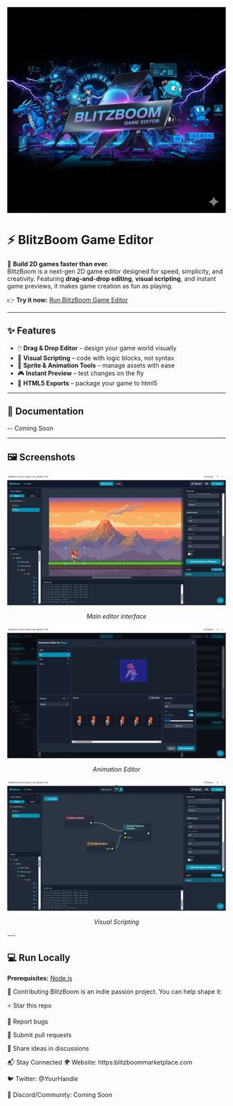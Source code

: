 <div align="center">
  <img width="1200" height="475" alt="BlitzBoom Banner" src="https://github.com/CGWEBBERS/BlitzBoom-Game-Editor/blob/main/banner.png" />
</div>

# ⚡ BlitzBoom Game Editor

🚀 **Build 2D games faster than ever.**  
BlitzBoom is a next-gen 2D game editor designed for speed, simplicity, and creativity. Featuring **drag-and-drop editing**, **visual scripting**, and instant game previews, it makes game creation as fun as playing.  

👉 **Try it now:** [Run BlitzBoom Game Editor](https://blitzboom-game-engine-last-update-v1-19-992057641660.us-west1.run.app)  

---

## ✨ Features

- 🖱️ **Drag & Drop Editor** – design your game world visually  
- 🧩 **Visual Scripting** – code with logic blocks, not syntax  
- 🎨 **Sprite & Animation Tools** – manage assets with ease  
- 🎮 **Instant Preview** – test changes on the fly  
- 🚀 **HTML5 Exports** – package your game to html5  

---

## 📖 Documentation

-- Coming Soon

---

## 🖼 Screenshots

<div align="center">
  <img src="https://github.com/CGWEBBERS/BlitzBoom-Game-Editor/blob/main/Screenshot%202025-09-24%20162120.png" />
  <p><em>Main editor interface</em></p>
</div>
</div>
<div align="center">
<img src="https://github.com/CGWEBBERS/BlitzBoom-Game-Editor/blob/main/Screenshot%202025-09-24%20162132.png" />
   <p><em>Animation Editor</em></p>
</div>
</div>
<div align="center">
<img src="https://github.com/CGWEBBERS/BlitzBoom-Game-Editor/blob/main/Screenshot%202025-09-24%20162148.png" />
   <p><em>Visual Scripting</em></p>
</div>
---

## 💻 Run Locally

**Prerequisites:** [Node.js](https://nodejs.org/)  

🙌 Contributing
BlitzBoom is an indie passion project. You can help shape it:

⭐ Star this repo

🐛 Report bugs

🔧 Submit pull requests

💬 Share ideas in discussions

📬 Stay Connected
🌍 Website: https:blitzboommarketplace.com

🐦 Twitter: @YourHandle

💬 Discord/Community: Coming Soon

